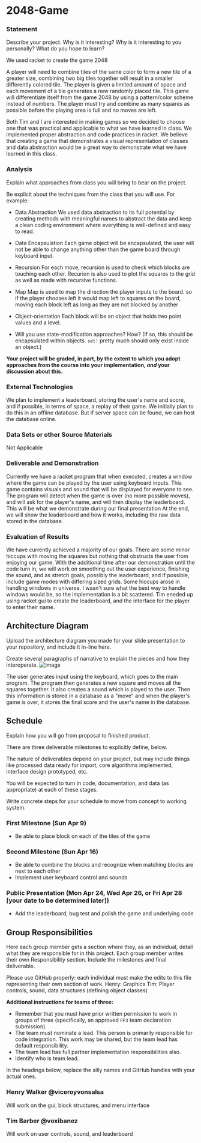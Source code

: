 # 2048-Game


### Statement
Describe your project. Why is it interesting? Why is it interesting to you personally? What do you hope to learn? 

We used racket to create the game 2048

A player will need to combine tiles of the same color to form a new tile of a greater size, combining two big tiles together will result in a smaller differently colored tile.
The player is given a limited amount of space and each movement of a tile generates a new randomly placed tile. This game will differentiate itself from the game 2048 by using a pattern/color scheme instead of numbers.
The player must try and combine as many squares as possible before the playing area is full and no moves are left.

Both Tim and I are interested in making games so we decided to choose one that was practical and applicable to what we have learned in class. We implemented proper abstraction and code practices in racket. We believe that creating a game that demonstrates a visual representation of classes and data abstraction would be a great way to demonstrate what we have learned in this class.

### Analysis
Explain what approaches from class you will bring to bear on the project.

Be explicit about the techniques from the class that you will use. For example:

- Data Abstraction
We used data abstraction to its full potential by creating methods with meaningful names to abstract the data and keep a clean coding environment where everything is well-defined and easy to read.

- Data Encapsulation
Each game object will be encapsulated, the user will not be able to change anything other than the game board through keyboard input.

- Recursion
For each move, recursion is used to check which blocks are touching each other. Recurion is also used to plot the squares to the grid as well as made with recursive functions. 

- Map
Map is used to map the direction the player inputs to the board. so if the player chooses left it would map left to squares on the board, moving each block left as long as they are not blocked by another
- Object-orientation
Each block will be an object that holds two point values and a level.

- Will you use state-modification approaches? How? (If so, this should be encapsulated within objects. `set!` pretty much should only exist inside an object.)


**Your project will be graded, in part, by the extent to which you adopt approaches from the course into your implementation, _and_ your discussion about this.**

### External Technologies
We plan to implement a leaderboard, storing the user's name and score, and if possible, in terms of space, a replay of their game. We initially plan to do this in an offline database. But if server space can be found, we can host the database online.

### Data Sets or other Source Materials
Not Applicable

### Deliverable and Demonstration
Currently we have a racket program that when executed, creates a window where the game can be played by the user using keyboard inputs. This game contains visuals and sound that will be displayed for everyone to see. The program will detect when the game is over (no more possible moves), and will ask for the player's name, and will then display the leaderboard. This will be what we demonstrate during our final presentation
At the end, we will show the leaderboard and how it works, including the raw data stored in the database.

### Evaluation of Results
We have currently achieved a majority of our goals. There are some minor hiccups with moving the squares but nothing that obstructs the user from enjoying our game. With the additional time after our demonstration until the code turn in, we will work on smoothing out the user experience, finishing the sound, and as stretch goals, possibly the leaderboard, and if possible, include game modes with differing sized grids.
Some hiccups arose in handling windows in universe. I wasn't sure what the best way to handle windows would be, so the implementation is a bit scattered. Tim eneded up using racket gui to create the leaderboard, and the interface for the player to enter their name.

## Architecture Diagram
Upload the architecture diagram you made for your slide presentation to your repository, and include it in-line here.

Create several paragraphs of narrative to explain the pieces and how they interoperate.
![image](/ArchitectureBETTER?raw=true "Diagram")

The user generates input using the keyboard, which goes to the main program. The program then generates a new square and moves all the squares together. It also creates a sound which is played to the user. Then this information is stored in a database as a "move" and when the player's game is over, it stores the final score and the user's name in the database.
## Schedule
Explain how you will go from proposal to finished product. 

There are three deliverable milestones to explicitly define, below.

The nature of deliverables depend on your project, but may include things like processed data ready for import, core algorithms implemented, interface design prototyped, etc. 

You will be expected to turn in code, documentation, and data (as appropriate) at each of these stages.

Write concrete steps for your schedule to move from concept to working system. 

### First Milestone (Sun Apr 9)
- Be able to place block on each of the tiles of the game 

### Second Milestone (Sun Apr 16)
- Be able to combine the blocks and recognize when matching blocks are next to each other 
- Implement user keyboard control and sounds

### Public Presentation (Mon Apr 24, Wed Apr 26, or Fri Apr 28 [your date to be determined later])
- Add the leaderboard, bug test and polish the game and underlying code

## Group Responsibilities
Here each group member gets a section where they, as an individual, detail what they are responsible for in this project. Each group member writes their own Responsibility section. Include the milestones and final deliverable.

Please use GitHub properly: each individual must make the edits to this file representing their own section of work.
Henry: Graphics
Tim: Player controls, sound, data structures (defining object classes)

**Additional instructions for teams of three:** 
* Remember that you must have prior written permission to work in groups of three (specifically, an approved `FP3` team declaration submission).
* The team must nominate a lead. This person is primarily responsible for code integration. This work may be shared, but the team lead has default responsibility.
* The team lead has full partner implementation responsibilities also.
* Identify who is team lead.

In the headings below, replace the silly names and GitHub handles with your actual ones.

### Henry Walker @viceroyvonsalsa
Will work on the gui, block structures, and menu interface

### Tim Barber @voxibanez
Will work on user controls, sound, and leaderboard
